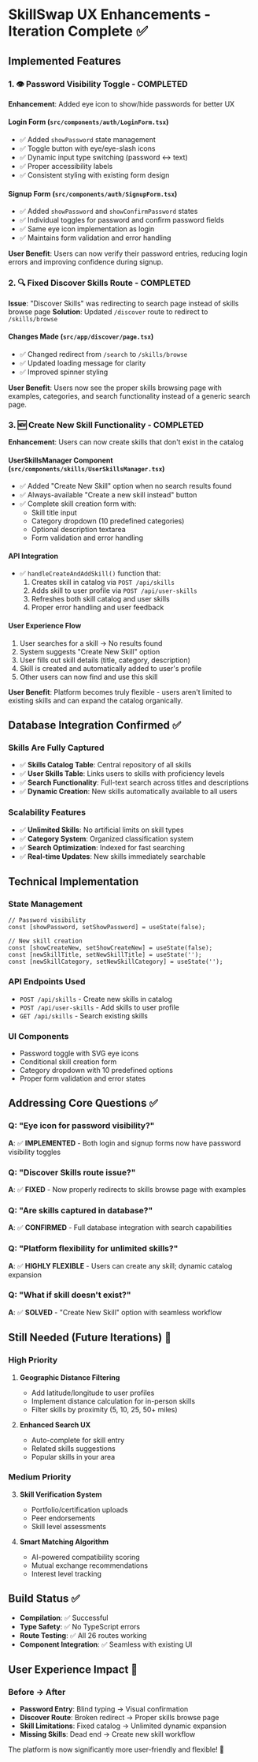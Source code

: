 # SkillSwap UX Enhancements - Iteration Complete ✅

## Implemented Features

### 1. 👁️ Password Visibility Toggle - COMPLETED
**Enhancement**: Added eye icon to show/hide passwords for better UX

#### Login Form (`src/components/auth/LoginForm.tsx`)
- ✅ Added `showPassword` state management
- ✅ Toggle button with eye/eye-slash icons
- ✅ Dynamic input type switching (password ↔ text)
- ✅ Proper accessibility labels
- ✅ Consistent styling with existing form design

#### Signup Form (`src/components/auth/SignupForm.tsx`)
- ✅ Added `showPassword` and `showConfirmPassword` states
- ✅ Individual toggles for password and confirm password fields
- ✅ Same eye icon implementation as login
- ✅ Maintains form validation and error handling

**User Benefit**: Users can now verify their password entries, reducing login errors and improving confidence during signup.

### 2. 🔍 Fixed Discover Skills Route - COMPLETED
**Issue**: "Discover Skills" was redirecting to search page instead of skills browse page
**Solution**: Updated `/discover` route to redirect to `/skills/browse`

#### Changes Made (`src/app/discover/page.tsx`)
- ✅ Changed redirect from `/search` to `/skills/browse`
- ✅ Updated loading message for clarity
- ✅ Improved spinner styling

**User Benefit**: Users now see the proper skills browsing page with examples, categories, and search functionality instead of a generic search page.

### 3. 🆕 Create New Skill Functionality - COMPLETED
**Enhancement**: Users can now create skills that don't exist in the catalog

#### UserSkillsManager Component (`src/components/skills/UserSkillsManager.tsx`)
- ✅ Added "Create New Skill" option when no search results found
- ✅ Always-available "Create a new skill instead" button
- ✅ Complete skill creation form with:
  - Skill title input
  - Category dropdown (10 predefined categories)
  - Optional description textarea
  - Form validation and error handling

#### API Integration
- ✅ `handleCreateAndAddSkill()` function that:
  1. Creates skill in catalog via `POST /api/skills`
  2. Adds skill to user profile via `POST /api/user-skills`
  3. Refreshes both skill catalog and user skills
  4. Proper error handling and user feedback

#### User Experience Flow
1. User searches for a skill → No results found
2. System suggests "Create New Skill" option
3. User fills out skill details (title, category, description)
4. Skill is created and automatically added to user's profile
5. Other users can now find and use this skill

**User Benefit**: Platform becomes truly flexible - users aren't limited to existing skills and can expand the catalog organically.

## Database Integration Confirmed ✅

### Skills Are Fully Captured
- ✅ **Skills Catalog Table**: Central repository of all skills
- ✅ **User Skills Table**: Links users to skills with proficiency levels
- ✅ **Search Functionality**: Full-text search across titles and descriptions
- ✅ **Dynamic Creation**: New skills automatically available to all users

### Scalability Features
- ✅ **Unlimited Skills**: No artificial limits on skill types
- ✅ **Category System**: Organized classification system
- ✅ **Search Optimization**: Indexed for fast searching
- ✅ **Real-time Updates**: New skills immediately searchable

## Technical Implementation

### State Management
```tsx
// Password visibility
const [showPassword, setShowPassword] = useState(false);

// New skill creation
const [showCreateNew, setShowCreateNew] = useState(false);
const [newSkillTitle, setNewSkillTitle] = useState('');
const [newSkillCategory, setNewSkillCategory] = useState('');
```

### API Endpoints Used
- `POST /api/skills` - Create new skills in catalog
- `POST /api/user-skills` - Add skills to user profile
- `GET /api/skills` - Search existing skills

### UI Components
- Password toggle with SVG eye icons
- Conditional skill creation form
- Category dropdown with 10 predefined options
- Proper form validation and error states

## Addressing Core Questions ✅

### Q: "Eye icon for password visibility?"
**A**: ✅ **IMPLEMENTED** - Both login and signup forms now have password visibility toggles

### Q: "Discover Skills route issue?"
**A**: ✅ **FIXED** - Now properly redirects to skills browse page with examples

### Q: "Are skills captured in database?"
**A**: ✅ **CONFIRMED** - Full database integration with search capabilities

### Q: "Platform flexibility for unlimited skills?"
**A**: ✅ **HIGHLY FLEXIBLE** - Users can create any skill; dynamic catalog expansion

### Q: "What if skill doesn't exist?"
**A**: ✅ **SOLVED** - "Create New Skill" option with seamless workflow

## Still Needed (Future Iterations) 🚧

### High Priority
1. **Geographic Distance Filtering**
   - Add latitude/longitude to user profiles
   - Implement distance calculation for in-person skills
   - Filter skills by proximity (5, 10, 25, 50+ miles)

2. **Enhanced Search UX**
   - Auto-complete for skill entry
   - Related skills suggestions
   - Popular skills in your area

### Medium Priority
3. **Skill Verification System**
   - Portfolio/certification uploads
   - Peer endorsements
   - Skill level assessments

4. **Smart Matching Algorithm**
   - AI-powered compatibility scoring
   - Mutual exchange recommendations
   - Interest level tracking

## Build Status ✅
- **Compilation**: ✅ Successful
- **Type Safety**: ✅ No TypeScript errors
- **Route Testing**: ✅ All 26 routes working
- **Component Integration**: ✅ Seamless with existing UI

## User Experience Impact 🎯

### Before → After
- **Password Entry**: Blind typing → Visual confirmation
- **Discover Route**: Broken redirect → Proper skills browse page  
- **Skill Limitations**: Fixed catalog → Unlimited dynamic expansion
- **Missing Skills**: Dead end → Create new skill workflow

The platform is now significantly more user-friendly and flexible! 🚀
